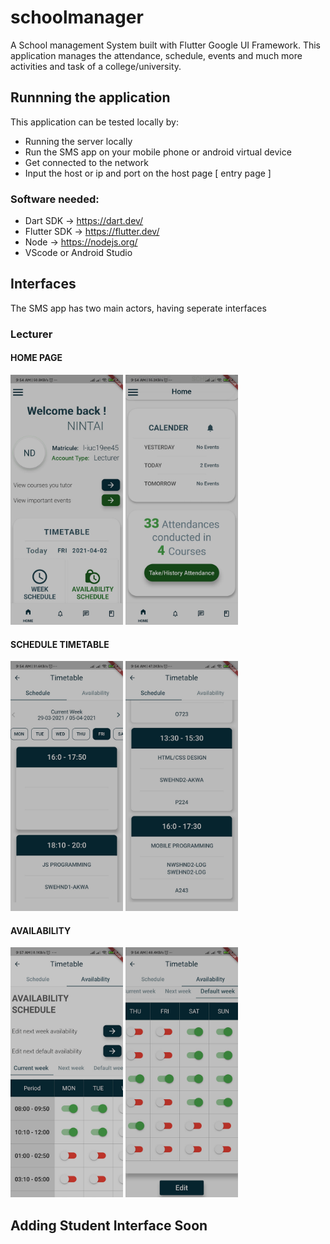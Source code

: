 # schoolmanager

A School management System built with Flutter Google UI Framework.
This application manages the attendance, schedule, events and much more activities and task of a college/university.

## Runnning the application
This application can be tested locally by:
- Running the server locally
- Run the SMS app on your mobile phone or android virtual device
- Get connected to the network
- Input the host or ip and port on the host page [ entry page ]

### Software needed:
- Dart SDK  -> https://dart.dev/
- Flutter SDK -> https://flutter.dev/
- Node -> https://nodejs.org/
- VScode or Android Studio

## Interfaces
The SMS app has two main actors, having seperate interfaces

### Lecturer

#### HOME PAGE
<img src=images/home1.jpg width=180 height= 400>  <img src=images/home2.jpg width=180 height= 400>

#### SCHEDULE TIMETABLE
<img src=images/tt1.jpg width=180 height= 400>  <img src=images/tt2.jpg width=180 height= 400>

#### AVAILABILITY
<img src=images/av1.jpg width=180 height= 400>  <img src=images/av2.jpg width=180 height=400>

## Adding Student Interface Soon

